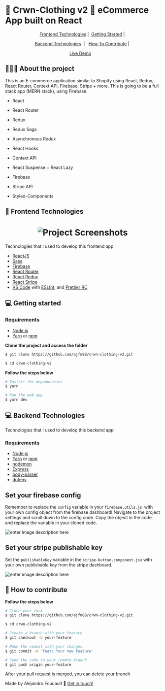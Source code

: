 # 👑 Crwn-Clothing v2 👚 eCommerce App built on React

<p align="center"> 
  <a href="#-frontend-technologies">Frontend Technologies</a>&nbsp;|&nbsp;
  <a href="#-Getting-started">Getting Started</a>&nbsp;|&nbsp
  
</p>

<p align="center">
 <a href="#-backend-technologies">Backend Technologies</a>&nbsp;&nbsp;|&nbsp;&nbsp;
 <a href="#-how-to-contribute">How To Contribute</a>&nbsp;|&nbsp;
</p>

<p align="center">
  <a href="https://crwn-clothing-ajfm88.netlify.app/">Live Demo</a>&nbsp;&nbsp;&nbsp;&nbsp;
</p>

## 👨🏻‍💻 About the project

This is an E-commerce application similar to Shopify using React, Redux, React Router, Context API, Firebase, Stripe + more. This is going to be a full stack app (MERN stack), using Firebase.

- React

- React Router

- Redux

- Redux Saga

- Asynchronous Redux

- React Hooks

- Context API

- React Suspense + React Lazy

- Firebase

- Stripe API

- Styled-Components

## 🚀 Frontend Technologies

<h1 align="center">
	<img alt="Project Screenshots" src="./img/HomePage.gif"/>
</h1>

Technologies that I used to develop this frontend app

- [ReactJS](https://reactjs.org)
- [Sass](https://sass-lang.com/)
- [Firebase](https://firebase.google.com/)
- [React Router](https://github.com/ReactTraining/react-router)
- [React Redux](https://react-redux.js.org/)
- [React Stripe](https://stripe.com/docs/stripe-js/react)
- [VS Code](https://code.visualstudio.com) with [ESLInt](https://eslint.org/docs/user-guide/getting-started), and [Prettier RC](https://github.com/prettier/prettier)

## 💻 Getting started

### Requirements

- [Node.js](https://nodejs.org/en/)
- [Yarn](https://classic.yarnpkg.com/) or [npm](https://www.npmjs.com/)

**Clone the project and access the folder**

```bash
$ git clone https://github.com/ajfm88/crwn-clothing-v2.git

$ cd crwn-clothing-v2

```

**Follow the steps below**

```bash
# Install the dependencies
$ yarn

# Run the web app
$ yarn dev
```

## 💻 Backend Technologies

Technologies that I used to develop this backend app

### Requirements

- [Node.js](https://nodejs.org/en/)
- [Yarn](https://classic.yarnpkg.com/) or [npm](https://www.npmjs.com/)
- [nodemon](https://nodemon.io/)
- [Express](https://expressjs.com/)
- [body-parser](https://github.com/expressjs/body-parser)
- [dotenv](https://github.com/motdotla/dotenv)

## Set your firebase config

Remember to replace the `config` variable in your `firebase.utils.js `with your own config object from the firebase dashboard! Navigate to the project settings and scroll down to the config code. Copy the object in the code and replace the variable in your cloned code.

![enter image description here](https://camo.githubusercontent.com/4ed8b6a189ef7358611a7301b8b5fc41f8b5ac8a02ffda9b0f72cd725015b914/68747470733a2f2f692e6962622e636f2f3679774d6b42662f53637265656e2d53686f742d323031392d30372d30312d61742d31312d33352d30322d414d2e706e67)

## Set your stripe publishable key

Set the `publishableKey` variable in the `stripe-button.component.jsx` with your own publishable key from the stripe dashboard.

![enter image description here](https://camo.githubusercontent.com/fb711e324a7e95a935e5db8ca73549c48e4fc3f8cd1a31ad893a8f18f72bd23e/68747470733a2f2f692e6962622e636f2f646a51546d56462f53637265656e2d53686f742d323031392d30372d30312d61742d322d31382d35302d414d2e706e67)

## 🤔 How to contribute

**Follow the steps below**

```bash
# Clone your fork
$ git clone https://github.com/ajfm88/crwn-clothing-v2.git

$ cd crwn-clothing-v2

# Create a branch with your feature
$ git checkout -b your-feature

# Make the commit with your changes
$ git commit -m 'feat: Your new feature'

# Send the code to your remote branch
$ git push origin your-feature
```

After your pull request is merged, you can delete your branch

Made by Alejandro Foucault :wave: [Get in touch!](https:www.ajfm88.com)
